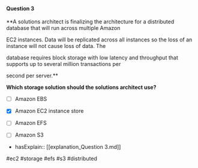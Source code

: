 #### Question  3


**A solutions architect is finalizing the architecture for a distributed database that will run across multiple Amazon

EC2 instances. Data will be replicated across all instances so the loss of an instance will not cause loss of data. The

database requires block storage with low latency and throughput that supports up to several million transactions per

second per server.**


**Which storage solution should the solutions architect use?**


- [ ] Amazon EBS


- [x] Amazon EC2 instance store


- [ ] Amazon EFS


- [ ] Amazon S3



- hasExplain:: [[explanation_Question  3.md]]

#ec2 #storage #efs #s3 #distributed 